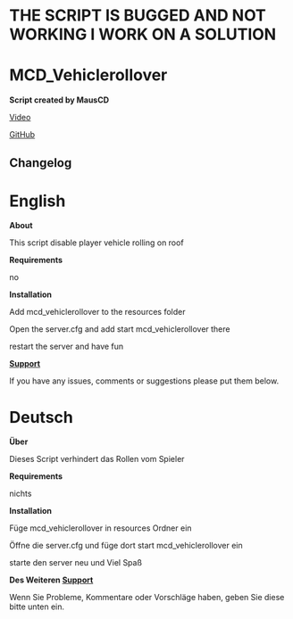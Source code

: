 # THE SCRIPT IS BUGGED AND NOT WORKING I WORK ON A SOLUTION

# MCD_Vehiclerollover

**Script created by MausCD**

[Video](https://youtu.be/ssPrfMfqOjU)

[GitHub](https://github.com/MausCD/mcd_vehiclerollover)

**Changelog**
--

# English

**About**

This script disable player vehicle rolling on roof 
 
 **Requirements**
 
 no

 **Installation**

Add mcd_vehiclerollover to the resources folder

Open the server.cfg and add start mcd_vehiclerollover there

restart the server and have fun

**[Support](https://discord.gg/bBrSeqc52x)**

If you have any issues, comments or suggestions please put them below.


# Deutsch

**Über**

Dieses Script verhindert das Rollen vom Spieler

**Requirements**

nichts


**Installation**

Füge mcd_vehiclerollover in resources Ordner ein

Öffne die server.cfg und füge dort start mcd_vehiclerollover ein

starte den server neu und Viel Spaß

**Des Weiteren [Support](https://discord.gg/bBrSeqc52x)**

Wenn Sie Probleme, Kommentare oder Vorschläge haben, geben Sie diese bitte unten ein.


